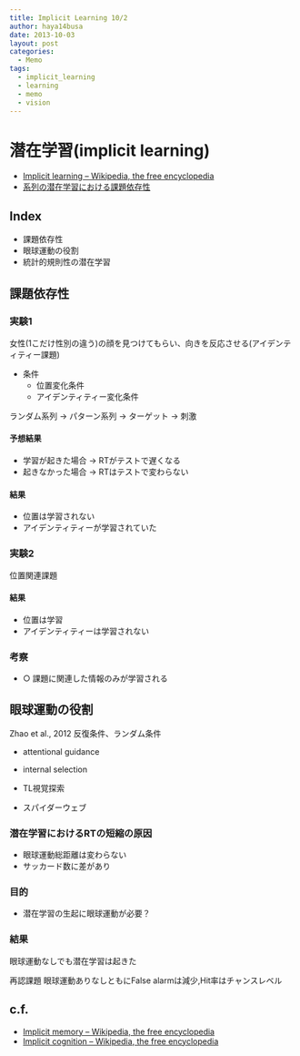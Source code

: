 ```yaml
---
title: Implicit Learning 10/2
author: haya14busa
date: 2013-10-03
layout: post
categories:
  - Memo
tags:
  - implicit_learning
  - learning
  - memo
  - vision
---
```

# 潜在学習(implicit learning)

*   [Implicit learning &#8211; Wikipedia, the free encyclopedia][1]
*   [系列の潜在学習における課題依存性][2]

## Index

*   課題依存性
*   眼球運動の役割
*   統計的規則性の潜在学習

## 課題依存性

### 実験1

女性(1こだけ性別の違う)の顔を見つけてもらい、向きを反応させる(アイデンティティー課題)

*   条件 
    *   位置変化条件
    *   アイデンティティー変化条件

ランダム系列 -> パターン系列 -> ターゲット -> 刺激

#### 予想結果

*   学習が起きた場合 -> RTがテストで遅くなる
*   起きなかった場合 -> RTはテストで変わらない

#### 結果

*   位置は学習されない
*   アイデンティティーが学習されていた

### 実験2

位置関連課題

#### 結果

*   位置は学習
*   アイデンティティーは学習されない

### 考察

*   ○ 課題に関連した情報のみが学習される

## 眼球運動の役割

Zhao et al., 2012 反復条件、ランダム条件

*   attentional guidance
*   internal selection

*   TL視覚探索

*   スパイダーウェブ

### 潜在学習におけるRTの短縮の原因

*   眼球運動総距離は変わらない
*   サッカード数に差があり

### 目的

*   潜在学習の生起に眼球運動が必要？

### 結果

眼球運動なしでも潜在学習は起きた

再認課題 眼球運動ありなしともにFalse alarmは減少,Hit率はチャンスレベル

## c.f.

*   [Implicit memory &#8211; Wikipedia, the free encyclopedia][3]
*   [Implicit cognition &#8211; Wikipedia, the free encyclopedia][4]

 [1]: http://en.wikipedia.org/wiki/Implicit_learning
 [2]: http://openweb.chukyo-u.ac.jp/~jkawa/AandC/15/8_Higuchi.pdf
 [3]: http://en.wikipedia.org/wiki/Implicit_memory
 [4]: http://en.wikipedia.org/wiki/Implicit_cognition
